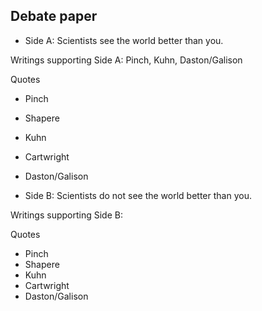 ## Debate paper

- Side A: Scientists see the world better than you.

Writings supporting Side A: Pinch, Kuhn, Daston/Galison

Quotes

- Pinch
- Shapere
- Kuhn
- Cartwright
- Daston/Galison

- Side B: Scientists do not see the world better than you.

Writings supporting Side B:

Quotes

- Pinch
- Shapere
- Kuhn
- Cartwright
- Daston/Galison
